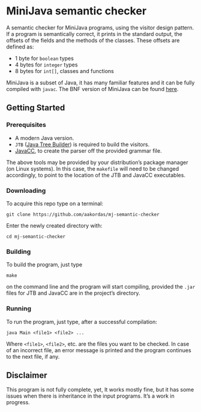 # MiniJava semantic checker

A semantic checker for MiniJava programs, using the visitor design pattern. If a
program is semantically correct, it prints in the standard output, the offsets
of the fields and the methods of the classes. These offsets are defined as:

  - 1 byte for `boolean` types
  - 4 bytes for `integer` types
  - 8 bytes for `int[]`,  classes and functions

MiniJava is a subset of Java, it has many familiar features and it can be fully
compiled with `javac`. The BNF version of MiniJava can be found
[here](http://cgi.di.uoa.gr/~thp06/project_files/minijava-new/minijava.html).

## Getting Started

### Prerequisites

  - A modern Java version.
  - `JTB` ([Java Tree Builder](http://compilers.cs.ucla.edu/jtb/)) is required
to build the visitors.
  - [JavaCC](https://javacc.org/download), to create the parser off the
provided grammar file.

The above tools may be provided by your distribution’s package manager (on Linux
systems). In this case, the `makefile` will need to be changed accordingly, to
point to the location of the JTB and JavaCC executables.

### Downloading

To acquire this repo type on a terminal:

    git clone https://github.com/aakordas/mj-semantic-checker

Enter the newly created directory with:

    cd mj-semantic-checker

### Building

To build the program, just type

    make

on the command line and the program will start compiling, provided the `.jar`
files for JTB and JavaCC are in the project’s directory.

### Running

To run the program, just type, after a successful compilation:

    java Main <file1> <file2> ...

Where `<file1>`, `<file2>`, etc. are the files you want to be checked. In case of
an incorrect file, an error message is printed and the program continues to the
next file, if any.

## Disclaimer

This program is not fully complete, yet, It works mostly fine, but it has some
issues when there is inheritance in the input programs. It’s a work in progress.
